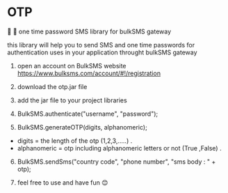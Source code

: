 # OTP
📲 💬 one time password SMS library for bulkSMS gateway

this library will help you to send SMS and one time passwords for authentication uses in your application throught bulkSMS gateway

1. open an account on BulkSMS website https://www.bulksms.com/account/#!/registration

2. download the otp.jar file 

3. add the jar file to your project libraries

4. BulkSMS.authenticate("username", "password");

5. BulkSMS.generateOTP(digits, alphanomeric);  
  * digits = the length of the otp (1,2,3,.....) .
  * alphanomeric = otp including alphanomeric letters or not (True ,False) .
  
6. BulkSMS.sendSms("country code", "phone number", "sms body : " + otp);

7. feel free to use and have fun 😊


